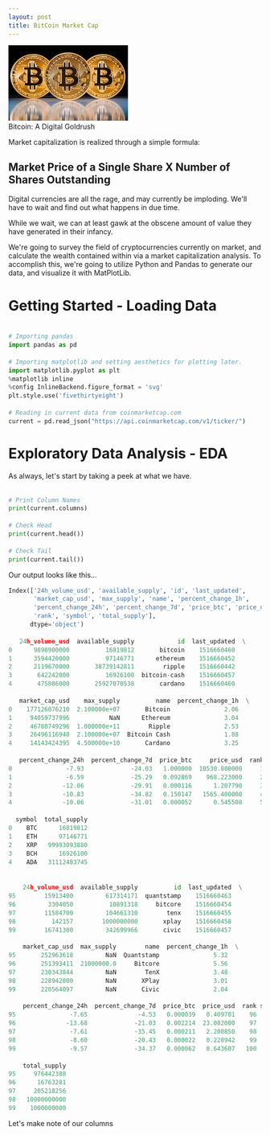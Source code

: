 ```yaml
---
layout: post
title: BitCoin Market Cap
---
```

<img src="/Images/bit.jpg" class="block"/><br>
Bitcoin: A Digital Goldrush

Market capitalization is realized through a simple formula:
## Market Price of a Single Share X Number of Shares Outstanding

Digital currencies are all the rage, and may currently be imploding. We'll have to wait and find out what happens in due time.

While we wait, we can at least gawk at the obscene amount of value they have generated in their infancy. 

We're going to survey the field of cryptocurrencies currently on market, and calculate the wealth contained within via a market capitalization analysis. To accomplish this, we're going to utilize Python and Pandas to generate our data, and visualize it with MatPlotLib. 

# Getting Started - Loading Data

```Python

# Importing pandas
import pandas as pd

# Importing matplotlib and setting aesthetics for plotting later.
import matplotlib.pyplot as plt
%matplotlib inline
%config InlineBackend.figure_format = 'svg' 
plt.style.use('fivethirtyeight')

# Reading in current data from coinmarketcap.com
current = pd.read_json("https://api.coinmarketcap.com/v1/ticker/")

```
# Exploratory Data Analysis - EDA

As always, let's start by taking a peek at what we have.

```Python

# Print Column Names
print(current.columns)

# Check Head
print(current.head())

# Check Tail
print(current.tail())

```

Our output looks like this...

```Python
Index(['24h_volume_usd', 'available_supply', 'id', 'last_updated',
       'market_cap_usd', 'max_supply', 'name', 'percent_change_1h',
       'percent_change_24h', 'percent_change_7d', 'price_btc', 'price_usd',
       'rank', 'symbol', 'total_supply'],
      dtype='object')

   24h_volume_usd  available_supply            id  last_updated  \
0      9898900000          16819812       bitcoin    1516660460   
1      3594420000          97146771      ethereum    1516660452   
2      2119670000       38739142811        ripple    1516660442   
3       642242000          16926100  bitcoin-cash    1516660457   
4       475086000       25927070538       cardano    1516660460   

   market_cap_usd    max_supply          name  percent_change_1h  \
0    177126076210  2.100000e+07       Bitcoin               2.06   
1     94059737996           NaN      Ethereum               3.04   
2     46788749296  1.000000e+11        Ripple               2.53   
3     26496116940  2.100000e+07  Bitcoin Cash               1.88   
4     14143424395  4.500000e+10       Cardano               3.25   

   percent_change_24h  percent_change_7d  price_btc     price_usd  rank  \
0               -7.93             -24.03   1.000000  10530.800000     1   
1               -6.59             -25.29   0.092869    968.223000     2   
2              -12.06             -29.91   0.000116      1.207790     3   
3              -10.83             -34.82   0.150147   1565.400000     4   
4              -10.06             -31.01   0.000052      0.545508     5   

  symbol  total_supply  
0    BTC      16819812  
1    ETH      97146771  
2    XRP   99993093880  
3    BCH      16926100  
4    ADA   31112483745  


    24h_volume_usd  available_supply          id  last_updated  \
95        15913400         617314171  quantstamp    1516660463   
96         3304050          10891318     bitcore    1516660454   
97        11584700         104661310        tenx    1516660455   
98          142157        1000000000       xplay    1516660458   
99        16741300         342699966       civic    1516660457   

    market_cap_usd  max_supply        name  percent_change_1h  \
95       252963618         NaN  Quantstamp               5.32   
96       251393411  21000000.0     Bitcore               5.56   
97       230343844         NaN        TenX               3.48   
98       228942000         NaN       XPlay               3.01   
99       220564097         NaN       Civic               2.04   

    percent_change_24h  percent_change_7d  price_btc  price_usd  rank symbol  \
95               -7.65              -4.53   0.000039   0.409781    96    QSP   
96              -13.68             -21.03   0.002214  23.082000    97    BTX   
97               -7.61             -35.45   0.000211   2.200850    98    PAY   
98               -8.60             -20.43   0.000022   0.228942    99    XPA   
99               -9.57             -34.37   0.000062   0.643607   100    CVC   

    total_supply  
95     976442388  
96      16763281  
97     205218256  
98   10000000000  
99    1000000000  

```

Let's make note of our columns
